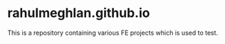 # rahulmeghlan.github.io
This is a repository containing various FE projects which is used to test.
